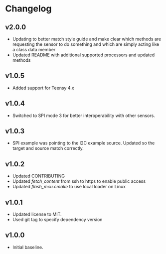 # Changelog

## v2.0.0
- Updating to better match style guide and make clear which methods are requesting the sensor to do something and which are simply acting like a class data member
- Updated README with additional supported processors and updated methods

## v1.0.5
- Added support for Teensy 4.x

## v1.0.4
- Switched to SPI mode 3 for better interoperability with other sensors.

## v1.0.3
- SPI example was pointing to the I2C example source. Updated so the target and source match correctly.

## v1.0.2
- Updated CONTRIBUTING
- Updated *fetch_content* from ssh to https to enable public access
- Updated *flash_mcu.cmake* to use local loader on Linux

## v1.0.1
- Updated license to MIT.
- Used git tag to specify dependency version

## v1.0.0
- Initial baseline.
